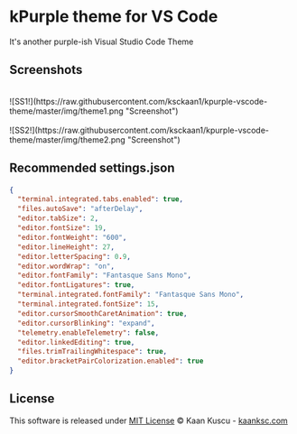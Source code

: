# kPurple theme for VS Code

It's another purple-ish Visual Studio Code Theme

## Screenshots
<br>
![SS1!](https://raw.githubusercontent.com/ksckaan1/kpurple-vscode-theme/master/img/theme1.png "Screenshot") <br> <br>
![SS2!](https://raw.githubusercontent.com/ksckaan1/kpurple-vscode-theme/master/img/theme2.png "Screenshot")

## Recommended settings.json

```json
{
  "terminal.integrated.tabs.enabled": true,
  "files.autoSave": "afterDelay",
  "editor.tabSize": 2,
  "editor.fontSize": 19,
  "editor.fontWeight": "600",
  "editor.lineHeight": 27,
  "editor.letterSpacing": 0.9,
  "editor.wordWrap": "on",
  "editor.fontFamily": "Fantasque Sans Mono",
  "editor.fontLigatures": true,
  "terminal.integrated.fontFamily": "Fantasque Sans Mono",
  "terminal.integrated.fontSize": 15,
  "editor.cursorSmoothCaretAnimation": true,
  "editor.cursorBlinking": "expand",
  "telemetry.enableTelemetry": false,
  "editor.linkedEditing": true,
  "files.trimTrailingWhitespace": true,
  "editor.bracketPairColorization.enabled": true
}
```

## License

This software is released under [MIT License](http://www.opensource.org/licenses/mit-license.php)
© Kaan Kuscu - [kaanksc.com](https://kaanksc.com)
